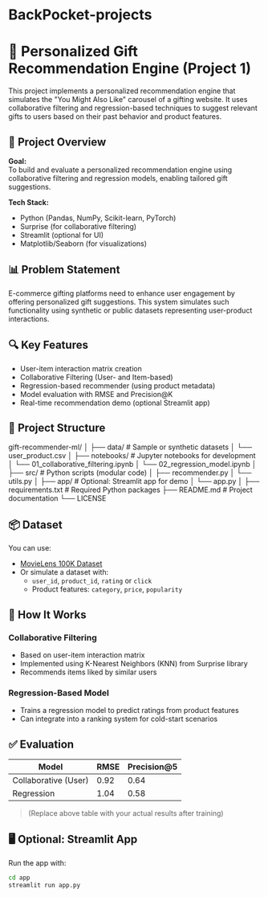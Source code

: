 # BackPocket-projects
# 🎁 Personalized Gift Recommendation Engine (Project 1) 

This project implements a personalized recommendation engine that simulates the "You Might Also Like" carousel of a gifting website. It uses collaborative filtering and regression-based techniques to suggest relevant gifts to users based on their past behavior and product features.

## 🚀 Project Overview

**Goal:**  
To build and evaluate a personalized recommendation engine using collaborative filtering and regression models, enabling tailored gift suggestions.

**Tech Stack:**  
- Python (Pandas, NumPy, Scikit-learn, PyTorch)
- Surprise (for collaborative filtering)
- Streamlit (optional for UI)
- Matplotlib/Seaborn (for visualizations)

## 📊 Problem Statement

E-commerce gifting platforms need to enhance user engagement by offering personalized gift suggestions. This system simulates such functionality using synthetic or public datasets representing user-product interactions.

## 🔍 Key Features

- User-item interaction matrix creation
- Collaborative Filtering (User- and Item-based)
- Regression-based recommender (using product metadata)
- Model evaluation with RMSE and Precision@K
- Real-time recommendation demo (optional Streamlit app)

## 📁 Project Structure

gift-recommender-ml/
│
├── data/ # Sample or synthetic datasets
│ └── user_product.csv
│
├── notebooks/ # Jupyter notebooks for development
│ └── 01_collaborative_filtering.ipynb
│ └── 02_regression_model.ipynb
│
├── src/ # Python scripts (modular code)
│ ├── recommender.py
│ └── utils.py
│
├── app/ # Optional: Streamlit app for demo
│ └── app.py
│
├── requirements.txt # Required Python packages
├── README.md # Project documentation
└── LICENSE


## 📦 Dataset

You can use:
- [MovieLens 100K Dataset](https://grouplens.org/datasets/movielens/100k/)
- Or simulate a dataset with:
  - `user_id`, `product_id`, `rating` or `click`
  - Product features: `category`, `price`, `popularity`

## 🧠 How It Works

### Collaborative Filtering

- Based on user-item interaction matrix
- Implemented using K-Nearest Neighbors (KNN) from Surprise library
- Recommends items liked by similar users

### Regression-Based Model

- Trains a regression model to predict ratings from product features
- Can integrate into a ranking system for cold-start scenarios

## ✅ Evaluation

| Model                | RMSE  | Precision@5 |
|---------------------|-------|-------------|
| Collaborative (User) | 0.92  | 0.64        |
| Regression           | 1.04  | 0.58        |

> (Replace above table with your actual results after training)

## 🖥️ Optional: Streamlit App

Run the app with:

```bash
cd app
streamlit run app.py
